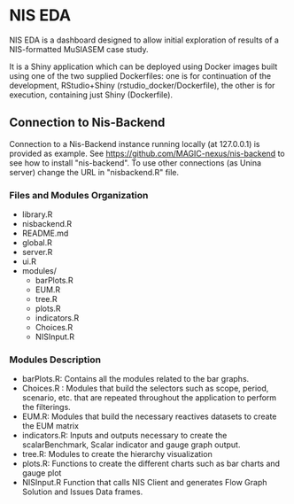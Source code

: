  # NIS EDA

NIS EDA is a dashboard designed to allow initial exploration of results of a NIS-formatted MuSIASEM case study.

It is a Shiny application which can be deployed using Docker images built using one of the two supplied Dockerfiles: one is for continuation of the development, RStudio+Shiny (rstudio_docker/Dockerfile), the other is for execution, containing just Shiny (Dockerfile).

## Connection to Nis-Backend
Connection to a Nis-Backend instance running locally (at 127.0.0.1) is provided as example. See  https://github.com/MAGIC-nexus/nis-backend to see how to install "nis-backend". To use other connections (as Unina server) change the URL in "nisbackend.R" file.

### Files and Modules Organization

- library.R
- nisbackend.R
- README.md
- global.R
- server.R
- ui.R
- modules/
  - barPlots.R
  - EUM.R
  - tree.R
  - plots.R
  - indicators.R
  - Choices.R
  - NISInput.R

### Modules Description

- barPlots.R: Contains all the modules related to the bar graphs.
- Choices.R : Modules that build the selectors such as scope, period, scenario, etc. that are repeated throughout the application to perform the filterings.
- EUM.R: Modules that build the necessary reactives datasets to create the EUM matrix
- indicators.R: Inputs and outputs necessary to create the scalarBenchmark, Scalar indicator  and gauge graph output.
- tree.R: Modules to create the hierarchy visualization
- plots.R: Functions to create the different charts such as bar charts and gauge plot
- NISInput.R Function that calls NIS Client and generates Flow Graph Solution and Issues Data frames.

